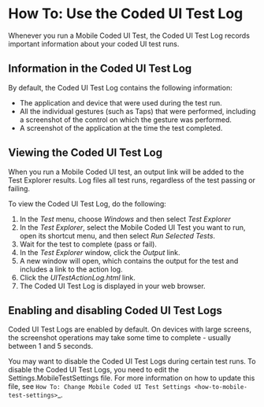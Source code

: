 How To: Use the Coded UI Test Log
=================================

Whenever you run a Mobile Coded UI Test, the Coded UI Test Log records important information about your coded UI test runs.

Information in the Coded UI Test Log
------------------------------------

By default, the Coded UI Test Log contains the following information:

* The application and device that were used during the test run.
* All the individual gestures (such as Taps) that were performed, including a screenshot of the control on which the gesture was performed.
* A screenshot of the application at the time the test completed.

Viewing the Coded UI Test Log
-----------------------------

When you run a Mobile Coded UI test, an output link will be added to the Test Explorer results. 
Log files all test runs, regardless of the test passing or failing.

To view the Coded UI Test Log, do the following:

1. In the *Test* menu, choose *Windows*  and then select *Test Explorer*
2. In the *Test Explorer*, select the Mobile Coded UI Test you want to run,
	open its shortcut menu, and then select *Run Selected Tests*.
3. Wait for the test to complete (pass or fail).
4. In the *Test Explorer* window, click the *Output* link.
5. A new window will open, which contains the output for the test and includes a link
	to the action log.
6. Click the *UITestActionLog.html* link.
7. The Coded UI Test Log is displayed in your web browser.

Enabling and disabling Coded UI Test Logs
-----------------------------------------

Coded UI Test Logs are enabled by default. On devices with large screens, the screenshot operations may take some time to complete -
usually between 1 and 5 seconds.

You may want to disable the Coded UI Test Logs during certain test runs. To disable the Coded UI Test Logs, you need to edit the
Settings.MobileTestSettings file. For more information on how to update this file, see 
`How To: Change Mobile Coded UI Test Settings <how-to-mobile-test-settings>`_.